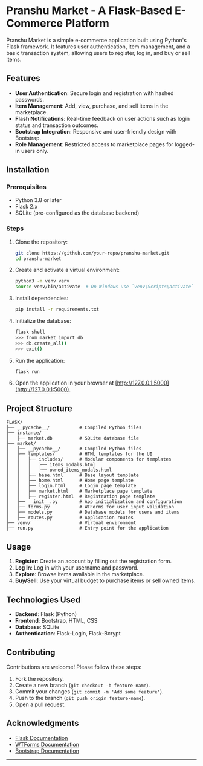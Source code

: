 # Pranshu Market - A Flask-Based E-Commerce Platform

Pranshu Market is a simple e-commerce application built using Python's Flask framework. It features user authentication, item management, and a basic transaction system, allowing users to register, log in, and buy or sell items.

## Features

- **User Authentication**: Secure login and registration with hashed passwords.
- **Item Management**: Add, view, purchase, and sell items in the marketplace.
- **Flash Notifications**: Real-time feedback on user actions such as login status and transaction outcomes.
- **Bootstrap Integration**: Responsive and user-friendly design with Bootstrap.
- **Role Management**: Restricted access to marketplace pages for logged-in users only.

## Installation

### Prerequisites
- Python 3.8 or later
- Flask 2.x
- SQLite (pre-configured as the database backend)

### Steps
1. Clone the repository:
   ```bash
   git clone https://github.com/your-repo/pranshu-market.git
   cd pranshu-market
   ```

2. Create and activate a virtual environment:
   ```bash
   python3 -m venv venv
   source venv/bin/activate  # On Windows use `venv\Scripts\activate`
   ```

3. Install dependencies:
   ```bash
   pip install -r requirements.txt
   ```

4. Initialize the database:
   ```bash
   flask shell
   >>> from market import db
   >>> db.create_all()
   >>> exit()
   ```

5. Run the application:
   ```bash
   flask run
   ```

6. Open the application in your browser at [http://127.0.0.1:5000](http://127.0.0.1:5000).

## Project Structure

```plaintext
FLASK/
├── __pycache__/           # Compiled Python files
├── instance/
│   ├── market.db          # SQLite database file
├── market/
│   ├── __pycache__/       # Compiled Python files
│   ├── templates/         # HTML templates for the UI
│   │   ├── includes/      # Modular components for templates
│   │   │   ├── items_modals.html
│   │   │   ├── owned_items_modals.html
│   │   ├── base.html      # Base layout template
│   │   ├── home.html      # Home page template
│   │   ├── login.html     # Login page template
│   │   ├── market.html    # Marketplace page template
│   │   ├── register.html  # Registration page template
│   ├── __init__.py        # App initialization and configuration
│   ├── forms.py           # WTForms for user input validation
│   ├── models.py          # Database models for users and items
│   ├── routes.py          # Application routes
├── venv/                  # Virtual environment
├── run.py                 # Entry point for the application
```

## Usage

1. **Register**: Create an account by filling out the registration form.
2. **Log In**: Log in with your username and password.
3. **Explore**: Browse items available in the marketplace.
4. **Buy/Sell**: Use your virtual budget to purchase items or sell owned items.

## Technologies Used

- **Backend**: Flask (Python)
- **Frontend**: Bootstrap, HTML, CSS
- **Database**: SQLite
- **Authentication**: Flask-Login, Flask-Bcrypt

## Contributing

Contributions are welcome! Please follow these steps:

1. Fork the repository.
2. Create a new branch (`git checkout -b feature-name`).
3. Commit your changes (`git commit -m 'Add some feature'`).
4. Push to the branch (`git push origin feature-name`).
5. Open a pull request.

## Acknowledgments

- [Flask Documentation](https://flask.palletsprojects.com/)
- [WTForms Documentation](https://wtforms.readthedocs.io/)
- [Bootstrap Documentation](https://getbootstrap.com/)

---

